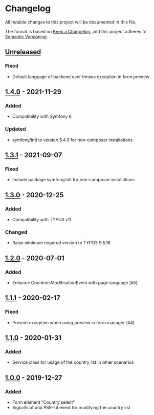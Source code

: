 # Changelog
All notable changes to this project will be documented in this file.

The format is based on [Keep a Changelog](https://keepachangelog.com/en/1.0.0/),
and this project adheres to [Semantic Versioning](https://semver.org/spec/v2.0.0.html).

## [Unreleased]

### Fixed
- Default language of backend user throws exception in form preview

## [1.4.0] - 2021-11-29

### Added
- Compatibility with Symfony 6

### Updated
- symfony/intl to version 5.4.0 for non-composer installations

## [1.3.1] - 2021-09-07

### Fixed
- Include package symfony/intl for non-composer installations

## [1.3.0] - 2020-12-25

### Added
- Compatibility with TYPO3 v11

### Changed
- Raise minimum required version to TYPO3 9.5.16

## [1.2.0] - 2020-07-01

### Added
- Enhance CountriesModificationEvent with page language (#5)

## [1.1.1] - 2020-02-17

### Fixed
- Prevent exception when using preview in form manager (#4)

## [1.1.0] - 2020-01-31

### Added
- Service class for usage of the country list in other scenarios

## [1.0.0] - 2019-12-27

### Added
- Form element "Country select"
- Signal/slot and PSR-14 event for modifying the country list

[Unreleased]: https://github.com/brotkrueml/form-country-select/compare/v1.4.0...HEAD
[1.4.0]: https://github.com/brotkrueml/form-country-select/compare/v1.3.1...v1.4.0
[1.3.1]: https://github.com/brotkrueml/form-country-select/compare/v1.3.0...v1.3.1
[1.3.0]: https://github.com/brotkrueml/form-country-select/compare/v1.2.0...v1.3.0
[1.2.0]: https://github.com/brotkrueml/form-country-select/compare/v1.1.1...v1.2.0
[1.1.1]: https://github.com/brotkrueml/form-country-select/compare/v1.1.0...v1.1.1
[1.1.0]: https://github.com/brotkrueml/form-country-select/compare/v1.0.0...v1.1.0
[1.0.0]: https://github.com/brotkrueml/form-country-select/releases/tag/v1.0.0
